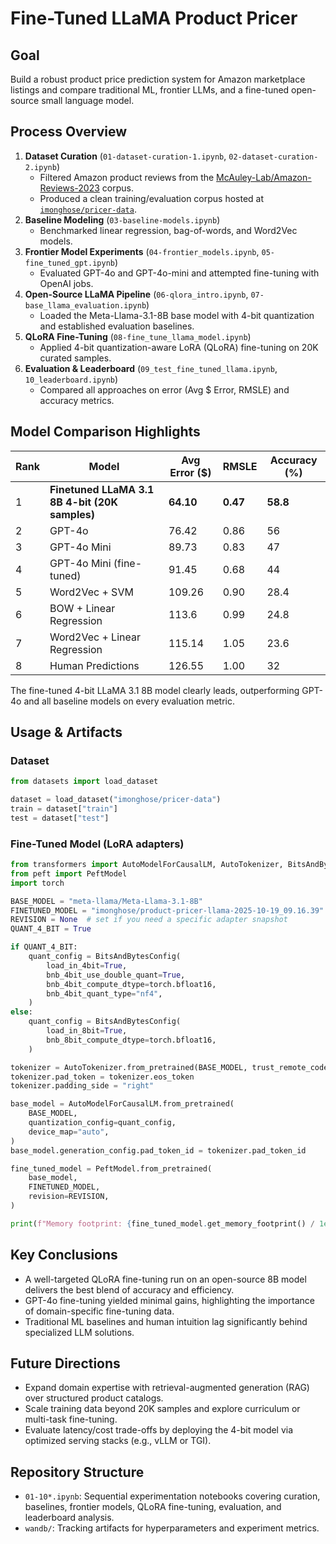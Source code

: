 # Fine-Tuned LLaMA Product Pricer

## Goal
Build a robust product price prediction system for Amazon marketplace listings and compare traditional ML, frontier LLMs, and a fine-tuned open-source small language model.

## Process Overview
1. **Dataset Curation** (`01-dataset-curation-1.ipynb`, `02-dataset-curation-2.ipynb`)
   - Filtered Amazon product reviews from the [McAuley-Lab/Amazon-Reviews-2023](https://huggingface.co/datasets/McAuley-Lab/Amazon-Reviews-2023) corpus.
   - Produced a clean training/evaluation corpus hosted at [`imonghose/pricer-data`](https://huggingface.co/datasets/imonghose/pricer-data).
2. **Baseline Modeling** (`03-baseline-models.ipynb`)
   - Benchmarked linear regression, bag-of-words, and Word2Vec models.
3. **Frontier Model Experiments** (`04-frontier_models.ipynb`, `05-fine_tuned_gpt.ipynb`)
   - Evaluated GPT-4o and GPT-4o-mini and attempted fine-tuning with OpenAI jobs.
4. **Open-Source LLaMA Pipeline** (`06-qlora_intro.ipynb`, `07-base_llama_evaluation.ipynb`)
   - Loaded the Meta-Llama-3.1-8B base model with 4-bit quantization and established evaluation baselines.
5. **QLoRA Fine-Tuning** (`08-fine_tune_llama_model.ipynb`)
   - Applied 4-bit quantization-aware LoRA (QLoRA) fine-tuning on 20K curated samples.
6. **Evaluation & Leaderboard** (`09_test_fine_tuned_llama.ipynb`, `10_leaderboard.ipynb`)
   - Compared all approaches on error (Avg $ Error, RMSLE) and accuracy metrics.

## Model Comparison Highlights
| Rank | Model | Avg Error ($) | RMSLE | Accuracy (%) |
| ---- | ----- | ------------- | ----- | ------------ |
| 1 | **Finetuned LLaMA 3.1 8B 4-bit (20K samples)** | **64.10** | **0.47** | **58.8** |
| 2 | GPT-4o | 76.42 | 0.86 | 56 |
| 3 | GPT-4o Mini | 89.73 | 0.83 | 47 |
| 4 | GPT-4o Mini (fine-tuned) | 91.45 | 0.68 | 44 |
| 5 | Word2Vec + SVM | 109.26 | 0.90 | 28.4 |
| 6 | BOW + Linear Regression | 113.6 | 0.99 | 24.8 |
| 7 | Word2Vec + Linear Regression | 115.14 | 1.05 | 23.6 |
| 8 | Human Predictions | 126.55 | 1.00 | 32 |

The fine-tuned 4-bit LLaMA 3.1 8B model clearly leads, outperforming GPT-4o and all baseline models on every evaluation metric.

## Usage & Artifacts
### Dataset
```python
from datasets import load_dataset

dataset = load_dataset("imonghose/pricer-data")
train = dataset["train"]
test = dataset["test"]
```

### Fine-Tuned Model (LoRA adapters)
```python
from transformers import AutoModelForCausalLM, AutoTokenizer, BitsAndBytesConfig
from peft import PeftModel
import torch

BASE_MODEL = "meta-llama/Meta-Llama-3.1-8B"
FINETUNED_MODEL = "imonghose/product-pricer-llama-2025-10-19_09.16.39"
REVISION = None  # set if you need a specific adapter snapshot
QUANT_4_BIT = True

if QUANT_4_BIT:
    quant_config = BitsAndBytesConfig(
        load_in_4bit=True,
        bnb_4bit_use_double_quant=True,
        bnb_4bit_compute_dtype=torch.bfloat16,
        bnb_4bit_quant_type="nf4",
    )
else:
    quant_config = BitsAndBytesConfig(
        load_in_8bit=True,
        bnb_8bit_compute_dtype=torch.bfloat16,
    )

tokenizer = AutoTokenizer.from_pretrained(BASE_MODEL, trust_remote_code=True)
tokenizer.pad_token = tokenizer.eos_token
tokenizer.padding_side = "right"

base_model = AutoModelForCausalLM.from_pretrained(
    BASE_MODEL,
    quantization_config=quant_config,
    device_map="auto",
)
base_model.generation_config.pad_token_id = tokenizer.pad_token_id

fine_tuned_model = PeftModel.from_pretrained(
    base_model,
    FINETUNED_MODEL,
    revision=REVISION,
)

print(f"Memory footprint: {fine_tuned_model.get_memory_footprint() / 1e6:.1f} MB")
```

## Key Conclusions
- A well-targeted QLoRA fine-tuning run on an open-source 8B model delivers the best blend of accuracy and efficiency.
- GPT-4o fine-tuning yielded minimal gains, highlighting the importance of domain-specific fine-tuning data.
- Traditional ML baselines and human intuition lag significantly behind specialized LLM solutions.

## Future Directions
- Expand domain expertise with retrieval-augmented generation (RAG) over structured product catalogs.
- Scale training data beyond 20K samples and explore curriculum or multi-task fine-tuning.
- Evaluate latency/cost trade-offs by deploying the 4-bit model via optimized serving stacks (e.g., vLLM or TGI).

## Repository Structure
- `01-10*.ipynb`: Sequential experimentation notebooks covering curation, baselines, frontier models, QLoRA fine-tuning, evaluation, and leaderboard analysis.
- `wandb/`: Tracking artifacts for hyperparameters and experiment metrics.
